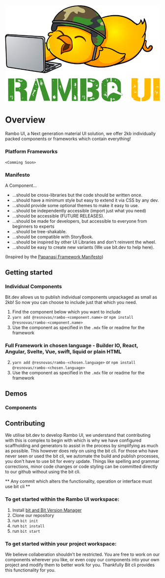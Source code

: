 <div align="center">

![Rambo UI Logo](./assets/1x/Rambo%20Ui%20Primary.png)

</div>

# Overview

Rambo UI, a Next generation material UI solution, we offer 2kb individually packed components or frameworks which contain everything!

### Platform Frameworks

`<Comming Soon>`

### Manifesto

A Component...
- ...should be cross-libraries but the code should be written once.
- ...should have a minimum style but easy to extend it via CSS by any dev.
- ...should provide some optional themes to make it easy to use.
- ...should be independently accessible (import just what you need)
- ...should be accessible (FUTURE RELEASES).
- ...should be made for developers, but accessible to everyone from beginners to experts
- ...should be tree-shakable.
- ...should be compatible with StoryBook.
- ...should be inspired by other UI Libraries and don't reinvent the wheel.
- ...should be easy to create new variants (We use bit.dev to help here).

(Inspired by the [Papanasi Framework Manifesto](https://github.com/ckgrafico/papanasi#-manifesto))

## Getting started

### Individual Components 
Bit.dev allows us to publish individual components unpackaged as small as 2kb! So now you can choose to include just that which you need.

1. Find the component below which you want to include
2. `yarn add @resnovas/rambo-<component.name>` or `npm install @resnovas/rambo-<component.name>`
3. Use the component as specified in the `.mdx` file or readme for the framework

### Full Framework in chosen language - Builder IO, React, Angular, Svelte, Vue, swift, liquid or plain HTML


2. `yarn add @resnovas/rambo-<chosen.language>` or `npm install @resnovas/rambo-<chosen.language>`
3. Use the component as specified in the `.mdx` file or readme for the framework

## Demos

### Components

## Contributing

We utilise bit.dev to develop Rambo UI, we understand that contributing with this is complex to begin with which is why we have configured scaffholding and generators to assist in the process by simplifying as much as possible. This however does rely on using the bit cli. For those who have never seen or used the bit cli, we automate the build and publish processes, you don't have to use bit for every update. Things like spelling and grammar corrections, minor code changes or code styling can be committed directly to our github without using the bit cli.

** Any commit which alters the functionality, operation or interface must use bit cli **

### To get started within the Rambo UI workspace:

1. Install [bit and Bit Version Manager](https://bit.dev/docs/getting-started/installing-bit/installing-bit)
2. Clone our repository
3. run `bit init`
4. run `bit install`
5. run `bit start`

### To get started within your project workspace:

We believe collaberation shouldn't be restricted. You are free to work on our components wherever you like, or even copy our components into your own project and modify them to better work for you. Thankfully Bit cli provides this functionality for you.